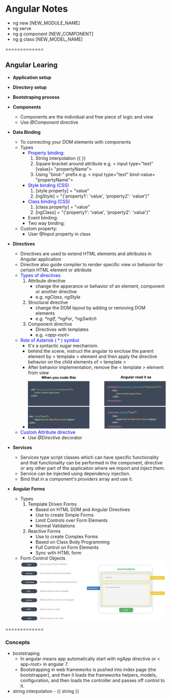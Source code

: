 # Angular Notes

- ng new [NEW_MODULE_NAME]
- ng serve
- ng g component [NEW_COMPONENT]
- ng g class [NEW_MODEL_NAME]

=============

## Angular Learing
- **Application setup**
- **Directory setup**
- **Bootstraping process**

- **Components**
	- Components are the individual and free piece of logic and view
	- Use _@Component_ directive

- **Data Binding**
	- To connecting your DOM elements with components
	- Types
		- <span style="color:blue">Property binding: </span>
			1. String interpolation {{ }}
			2. Square bracket around attribute e.g. < input type="text" [value]= "propertyName">
			3. Using "bind-" prefix e.g. < input type="text" bind-value= "propertyName">
		- <span style="color:blue">Style binding (CSS)</span>
			1. [style.property] = "value"
			2. [ngStyle] = "{'property1': 'value', 'property2': 'value'}"
		- <span style="color:blue">Class binding (CSS)</span>
			1. [class.property] = "value"
			2. [ngClass] = "{'property1': 'value', 'property2': 'value'}"
		- Event binding:
		- Two way binding:
	- Custom property:
		- User @Input property in class

- **Directives**
	- Directives are used to extend HTML elements and attributes in Angular application
	- Directive also guide compiler to render specific view or behavior for certain HTML element or attribute
	- <span style="color:blue">Types of directives</span>
		1. Attribute directive
			- change the apperance or behavior of an element, component or another directive
			- e.g. _ngClass_, _ngStyle_
		2. Structural directive
			- change the DOM layout by adding or removing DOM elements
			- e.g. _*ngIf_, _*ngFor_, _*ngSwitch_
		3. Component directive
			- Directives with templates
			- e.g. <_app-root_>
	- <span style="color:blue">Role of Asterisk ( * ) symbol</span>
		- It's a syntactic sugar mechanism.
		- behind the scene, instruct the angular to enclose the parent element by < template > element and then apply the directive behavior on the child elements of < template >
		- After behavior implementation, remove the < template > element from view
		- ![](images/structural-element-parsing.png?raw=true)
	- <span style="color:blue">Custom Attribute directive</span>
		- Use _@Directive_ decorator

- **Services**
	- Services type script classes which can have specific functionality and that functionality can be performed in the component, directive or any other part of the applicaiton where we import and inject them.
	- Service can be injected using dependency injection.
	- Bind that in a component's _providers_ array and use it.

- **Angular Forms**
	- Types
		1. Template Driven Forms
			- Based on HTML DOM and Angular Directives
			- Use to create Simple Forms
			- Limit Controls over Form Elements
			- Normal Validations
		2. Reactive Forms
			- Use to create Complex Forms
			- Based on Class Body Programming
			- Full Control on Form Elements
			- Sync with HTML form
	- Form Control Objects
		![](images/form-control-objects.png?raw=true)

=============

### Concepts
- bootstraping 
	- In angular means app automatically start with ngApp directive or < app-root> in angular 7.
	- Bootstrapping in web frameworks is pushed into index page (the bootstrapper), and then it loads the frameworks helpers, models, configuration, and then loads the controller and passes off control to it.
- string interpolation - {{ string }}